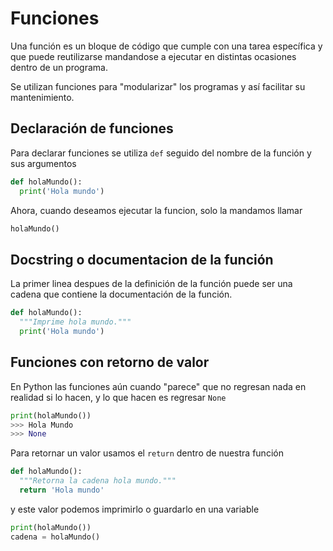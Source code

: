 # Funciones

Una función es un bloque de código que cumple con una tarea específica y que puede reutilizarse mandandose a ejecutar en distintas ocasiones dentro de un programa.

Se utilizan funciones para "modularizar" los programas y así facilitar su mantenimiento.

## Declaración de funciones

Para declarar funciones se utiliza `def` seguido del nombre de la función y sus argumentos

```python
def holaMundo():
  print('Hola mundo')
```

Ahora, cuando deseamos ejecutar la funcion, solo la mandamos llamar

```python
holaMundo()
```

## Docstring o documentacion de la función

La primer linea despues de la definición de la función puede ser una cadena que contiene la documentación de la función.

```python
def holaMundo():
  """Imprime hola mundo."""
  print('Hola mundo')
```

## Funciones con retorno de valor

En Python las funciones aún cuando "parece" que no regresan nada en realidad si lo hacen, y lo que hacen es regresar `None`

```python
print(holaMundo())
>>> Hola Mundo
>>> None
```

Para retornar un valor usamos el `return` dentro de nuestra función

```python
def holaMundo():
  """Retorna la cadena hola mundo."""
  return 'Hola mundo'
```

y este valor podemos imprimirlo o guardarlo en una variable

```python
print(holaMundo())
cadena = holaMundo()
```

